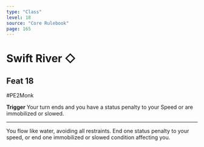 ```yaml
---
type: "Class"
level: 18
source: "Core Rulebook"
page: 165
---
```

# Swift River ◇
## Feat 18
#PE2Monk

**Trigger** Your turn ends and you have a status penalty to your Speed or are immobilized or slowed.

---
You flow like water, avoiding all restraints. End one status penalty to your speed, or end one immobilized or slowed condition affecting you.